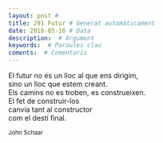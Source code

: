 ```yaml
---
layout: post #
title: 291 Futur # Generat automàticament
date: 2018-05-16 # Data
description:  # Argument
keywords:  # Paraules clau
coments:  # Comentaris
---
```


El futur no és un lloc al que ens dirigim, <br />
sino un lloc que estem creant. <br />
Els camins no es troben, es construeixen. <br />
El fet de construir-los <br />
canvia tant al constructor <br />
com el destí final. <br />

<small>John Schaar</small>
